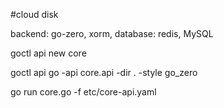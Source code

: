 #cloud disk

backend: go-zero, xorm,
database: redis, MySQL

goctl api new core

goctl api go -api core.api -dir . -style go_zero

go run core.go -f etc/core-api.yaml
